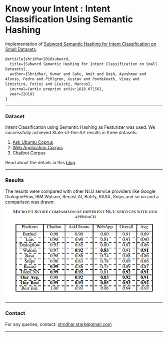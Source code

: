 # Know your Intent : Intent Classification Using Semantic Hashing

Implementation of [Subword Semantic Hashing for Intent Classification on Small Datasets](https://arxiv.org/abs/1810.07150).


```
@article{shridhar2018subword,
  title={Subword Semantic Hashing for Intent Classification on Small Datasets},
  author={Shridhar, Kumar and Sahu, Amit and Dash, Ayushman and Alonso, Pedro and Pihlgren, Gustav and Pondeknath, Vinay and Simistira, Fotini and Liwicki, Marcus},
  journal={arXiv preprint arXiv:1810.07150},
  year={2018}
}
```

------------------------------------------------------------------------------------------------------------------------------
### Dataset

Intent Classification using Semantic Hashing as Featurizer was used. We successfully achieved State-of-the-Art results in three datasets: 
1. [Ask Ubuntu Coprus](https://github.com/sebischair/NLU-Evaluation-Corpora)
2. [Web Application Corpus](https://github.com/sebischair/NLU-Evaluation-Corpora)
3. [Chatbot Corpus](https://github.com/sebischair/NLU-Evaluation-Corpora)

Read about the details in this [blog](https://medium.com/@shridhar743/know-your-intent-sota-results-in-intent-classification-8e1ca47f364c)

------------------------------------------------------------------------------------------------------------------------------

### Results

The results were compared with other NLU service providers like Google DialogueFlow, IBM Watson, Recast AI, Botify, RASA, Snips and so on and a comparison was drawn:


![Comparison Results Table](./table/ComparisonTable.png)

-----------------------------------------------------------------------------------------------------------------------------

### Contact

For any queries, contact: shridhar.stark@gmail.com

-----------------------------------------------------------------------------------------------------------------------------
